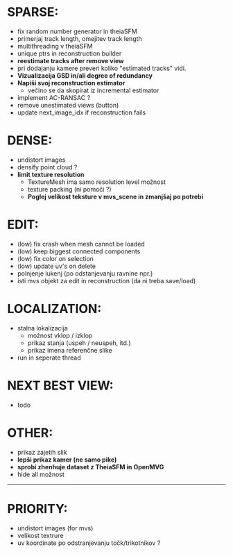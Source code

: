 
# SPARSE:
- fix random number generator in theiaSFM
- primerjaj track length, omejitev track length
- multithreading v theiaSFM
- unique ptrs in reconstruction builder
- **reestimate tracks after remove view**
- pri dodajanju kamere preveri koliko "estimated tracks" vidi.
- **Vizualizacija GSD in/ali degree of redundancy**
- **Napiši svoj reconstruction estimator**
    - večino se da skopirat iz incremental estimator
- implement AC-RANSAC ?
- remove unestimated views (button)
- update next_image_idx if reconstruction fails

# DENSE:
- undistort images
- densify point cloud ?
- **limit texture resolution**
    - TextureMesh ima samo resolution level možnost
    - texture packing (ni pomoči ?)
    - **Poglej velikost teksture v mvs_scene in zmanjšaj po potrebi**

# EDIT:
- (low) fix crash when mesh cannot be loaded
- (low) keep biggest connected components
- (low) fix color on selection
- (low) update uv's on delete
- polnjenje lukenj (po odstanjevanju ravnine npr.)
- isti mvs objekt za edit in reconstruction (da ni treba save/load)

# LOCALIZATION:
- stalna lokalizacija
    - možnost vklop / izklop
    - prikaz stanja (uspeh / neuspeh, itd.)
    - prikaz imena referenčne slike
- run in seperate thread

# NEXT BEST VIEW:
- todo

# OTHER:
- prikaz zajetih slik
- **lepši prikaz kamer (ne samo pike)**
- **sprobi zhenhuje dataset z TheiaSFM in OpenMVG**
- hide all možnost

--------------------------------------------------
# PRIORITY:
- undistort images (for mvs)
- velikost textrure
- uv koordinate po odstranjevanju točk/trikotnikov ?